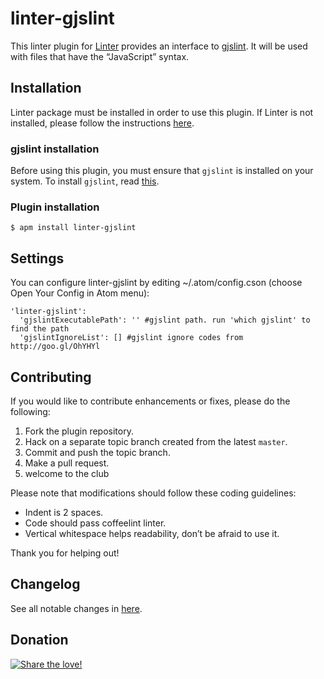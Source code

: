 linter-gjslint
=========================

This linter plugin for [Linter](https://github.com/AtomLinter/Linter) provides an interface to [gjslint](https://developers.google.com/closure/utilities/). It will be used with files that have the “JavaScript” syntax.

## Installation
Linter package must be installed in order to use this plugin. If Linter is not installed, please follow the instructions [here](https://github.com/AtomLinter/Linter).

### gjslint installation
Before using this plugin, you must ensure that `gjslint` is installed on your system. To install `gjslint`, read [this](https://developers.google.com/closure/utilities/docs/linter_howto).

### Plugin installation
```
$ apm install linter-gjslint
```

## Settings
You can configure linter-gjslint by editing ~/.atom/config.cson (choose Open Your Config in Atom menu):
```
'linter-gjslint':
  'gjslintExecutablePath': '' #gjslint path. run 'which gjslint' to find the path
  'gjslintIgnoreList': [] #gjslint ignore codes from http://goo.gl/OhYHYl
```

## Contributing
If you would like to contribute enhancements or fixes, please do the following:

1. Fork the plugin repository.
1. Hack on a separate topic branch created from the latest `master`.
1. Commit and push the topic branch.
1. Make a pull request.
1. welcome to the club

Please note that modifications should follow these coding guidelines:

- Indent is 2 spaces.
- Code should pass coffeelint linter.
- Vertical whitespace helps readability, don’t be afraid to use it.

Thank you for helping out!


## Changelog
See all notable changes in [here](https://github.com/AtomLinter/linter-gjslint/releases).


## Donation
[![Share the love!](https://chewbacco-stuff.s3.amazonaws.com/donate.png)](https://www.paypal.com/cgi-bin/webscr?cmd=_s-xclick&hosted_button_id=KXUYS4ARNHCN8)

